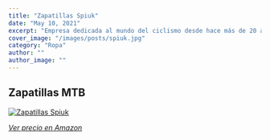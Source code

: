 ```yaml
---
title: "Zapatillas Spiuk"
date: "May 10, 2021"
excerpt: "Empresa dedicada al mundo del ciclismo desde hace más de 20 años."
cover_image: "/images/posts/spiuk.jpg"
category: "Ropa"
author: ""
author_image: ""
---
```


## Zapatillas MTB

[![Zapatillas Spiuk](/images/posts/content/post-spiuk/zapatillas-spiuk.jpg)](https://www.amazon.es/s?k=zapatillas+spiuk&i=sporting&__mk_es_ES=%C3%85M%C3%85%C5%BD%C3%95%C3%91&linkCode=ll2&tag=devser-21&linkId=4ba7ab864776b552a63c1d0cb8936c7f&language=es_ES&ref_=as_li_ss_tl "Zapatillas Spiuk")

_[Ver precio en Amazon](https://www.amazon.es/s?k=zapatillas+spiuk&i=sporting&__mk_es_ES=%C3%85M%C3%85%C5%BD%C3%95%C3%91&linkCode=ll2&tag=devser-21&linkId=4ba7ab864776b552a63c1d0cb8936c7f&language=es_ES&ref_=as_li_ss_tl)_
